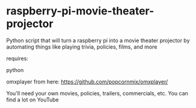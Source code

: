 # raspberry-pi-movie-theater-projector
Python script that will turn a raspberry pi into a movie theater projector by automating things like playing trivia, policies, films, and more


requires:

python

omxplayer from here: https://github.com/popcornmix/omxplayer/

You'll need your own movies, policies, trailers, commercials, etc. You can find a lot on YouTube
